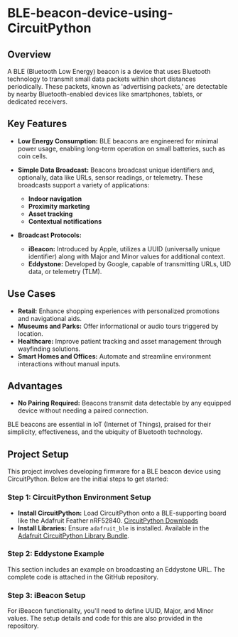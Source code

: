 # BLE-beacon-device-using-CircuitPython

## Overview

A BLE (Bluetooth Low Energy) beacon is a device that uses Bluetooth technology to transmit small data packets within short distances periodically. These packets, known as 'advertising packets,' are detectable by nearby Bluetooth-enabled devices like smartphones, tablets, or dedicated receivers.

## Key Features

- **Low Energy Consumption:** BLE beacons are engineered for minimal power usage, enabling long-term operation on small batteries, such as coin cells.

- **Simple Data Broadcast:** Beacons broadcast unique identifiers and, optionally, data like URLs, sensor readings, or telemetry. These broadcasts support a variety of applications:
  - **Indoor navigation**
  - **Proximity marketing**
  - **Asset tracking**
  - **Contextual notifications**

- **Broadcast Protocols:**
  - **iBeacon:** Introduced by Apple, utilizes a UUID (universally unique identifier) along with Major and Minor values for additional context.
  - **Eddystone:** Developed by Google, capable of transmitting URLs, UID data, or telemetry (TLM).

## Use Cases

- **Retail:** Enhance shopping experiences with personalized promotions and navigational aids.
- **Museums and Parks:** Offer informational or audio tours triggered by location.
- **Healthcare:** Improve patient tracking and asset management through wayfinding solutions.
- **Smart Homes and Offices:** Automate and streamline environment interactions without manual inputs.

## Advantages

- **No Pairing Required:** Beacons transmit data detectable by any equipped device without needing a paired connection.

BLE beacons are essential in IoT (Internet of Things), praised for their simplicity, effectiveness, and the ubiquity of Bluetooth technology.

## Project Setup

This project involves developing firmware for a BLE beacon device using CircuitPython. Below are the initial steps to get started:

### Step 1: CircuitPython Environment Setup

- **Install CircuitPython:** Load CircuitPython onto a BLE-supporting board like the Adafruit Feather nRF52840. [CircuitPython Downloads](https://circuitpython.org/downloads)
- **Install Libraries:** Ensure `adafruit_ble` is installed. Available in the [Adafruit CircuitPython Library Bundle](https://circuitpython.org/libraries).

### Step 2: Eddystone Example

This section includes an example on broadcasting an Eddystone URL. The complete code is attached in the GitHub repository.

### Step 3: iBeacon Setup

For iBeacon functionality, you'll need to define UUID, Major, and Minor values. The setup details and code for this are also provided in the repository.
